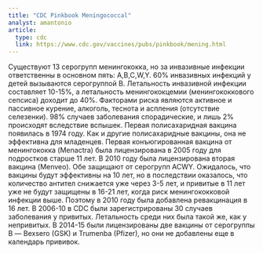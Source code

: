```yaml
---
title: "CDC Pinkbook Meningococcal"
analyst: amantonio
article:
  type: cdc
  link: https://www.cdc.gov/vaccines/pubs/pinkbook/mening.html
---
```


Существуют 13 серогрупп менингококка, но за инвазивные инфекции ответственны в основном пять: A,B,C,W,Y. 60% инвазивных инфекций у детей вызываются серогруппой B.
Летальность инвазивной инфекции составляет 10-15%, а летальность менингококцемии (менингококкового сепсиса) доходит до 40%.
Факторами риска являются активное и пассивное курение, алкоголь, теснота и аспления (отсутствие селезенки).
98% случаев заболевания спорадические, и лишь 2% происходят вследствие вспышек.
Первая полисахаридная вакцина появилась в 1974 году. Как и другие полисахаридные вакцины, она не эффективна для младенцев.
Первая конъюгированная вакцина от менингококка (Menactra) была лицензирована в 2005 году для подростков старше 11 лет. В 2010 году была лицензирована вторая вакцина (Menveo). Обе защищают от серогрупп ACWY. Ожидалось, что вакцины будут эффективны на 10 лет, но в последствии оказалось, что количество антител снижается уже через 3-5 лет, и привитые в 11 лет уже не будут защищены в 16-21 лет, когда риск менингококковой инфекции выше. Поэтому в 2010 году была добавлена ревакцинация в 16 лет.
В 2006-10 в CDC были зарегистрированы 30 случаев заболевания у привитых. Летальность среди них была такой же, как у непривитых.
В 2014-15 были лицензированы две вакцины от серогруппы В — Bexsero (GSK) и Trumenba (Pfizer), но они не добавлены еще в календарь прививок.
